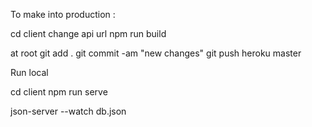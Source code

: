 To make into production :

cd client
change api url
npm run build 

at root
git add .
git commit -am "new changes"
git push heroku master

Run local

cd client 
npm run serve 

json-server --watch db.json